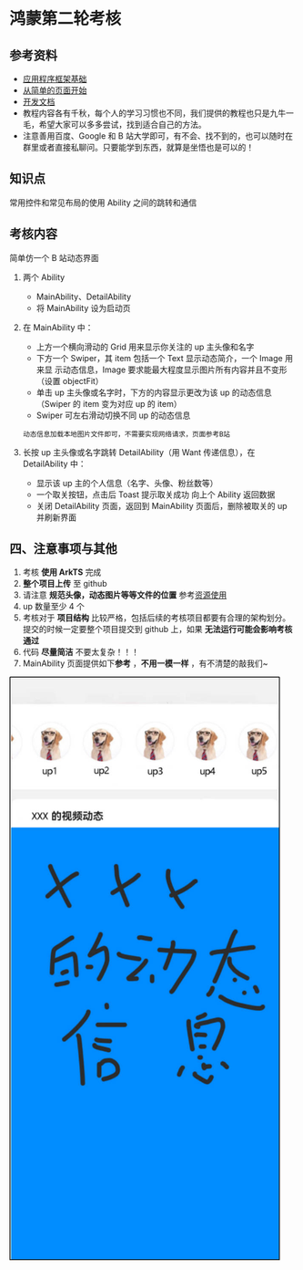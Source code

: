 # 鸿蒙第二轮考核

## 参考资料

- [应用程序框架基础](https://developer.huawei.com/consumer/cn/training/course/slightMooc/C101717497122909477)
- [从简单的页面开始](https://developer.huawei.com/consumer/cn/training/course/slightMooc/C101717497398588123)
- [开发文档](https://developer.huawei.com/consumer/cn/doc/harmonyos-guides-V5/application-dev-guide-V5)
- 教程内容各有千秋，每个人的学习习惯也不同，我们提供的教程也只是九牛一毛，希望大家可以多多尝试，找到适合自己的方法。
- 注意善用百度、Google 和 B 站大学即可，有不会、找不到的，也可以随时在群里或者直接私聊问。只要能学到东西，就算是坐悟也是可以的！

## 知识点

常用控件和常见布局的使用
Ability 之间的跳转和通信

## 考核内容

简单仿一个 B 站动态界面

1. 两个 Ability

   - MainAbility、DetailAbility
   - 将 MainAbility 设为启动页

2. 在 MainAbility 中：

   - 上方一个横向滑动的 Grid 用来显示你关注的 up 主头像和名字
   - 下方一个 Swiper，其 item 包括一个 Text 显示动态简介，一个 Image 用来显 示动态信息，Image 要求能最大程度显示图片所有内容并且不变形（设置 objectFit）
   - 单击 up 主头像或名字时，下方的内容显示更改为该 up 的动态信息（Swiper 的 item 变为对应 up 的 item）
   - Swiper 可左右滑动切换不同 up 的动态信息

   ```
   动态信息加载本地图片文件即可，不需要实现网络请求，页面参考B站
   ```

3. 长按 up 主头像或名字跳转 DetailAbility（用 Want 传递信息），在 DetailAbility 中：

   - 显示该 up 主的个人信息（名字、头像、粉丝数等）
   - 一个取关按钮，点击后 Toast 提示取关成功 向上个 Ability 返回数据
   - 关闭 DetailAbility 页面，返回到 MainAbility 页面后，删除被取关的 up 并刷新界面


## 四、注意事项与其他

1. 考核 **使用 ArkTS** 完成
2. **整个项目上传** 至 github
3. 请注意 **规范头像，动态图片等等文件的位置** 参考[资源使用](https://developer.huawei.com/consumer/cn/doc/harmonyos-guides-V5/resource-usage-V5)
4. up 数量至少 4 个
5. 考核对于 **项目结构** 比较严格，包括后续的考核项目都要有合理的架构划分。提交的时候一定要整个项目提交到 github 上，如果 **无法运行可能会影响考核通过**
6. 代码 **尽量简洁** 不要太复杂！！！
7. MainAbility 页面提供如下**参考** ，**不用一模一样** ，有不清楚的敲我们~

![img](../img/round-2.jpg)
```
````
